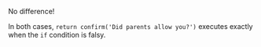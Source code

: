 No difference!

In both cases, `return confirm('Did parents allow you?')` executes exactly when the `if` condition is falsy.